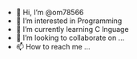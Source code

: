 - 👋 Hi, I’m @om78566
- 👀 I’m interested in Programming
- 🌱 I’m currently learning C lnguage
- 💞️ I’m looking to collaborate on ...
- 📫 How to reach me ...

<!---
om78566/om78566 is a ✨ special ✨ repository because its `README.md` (this file) appears on your GitHub profile.
You can click the Preview link to take a look at your changes.
--->
